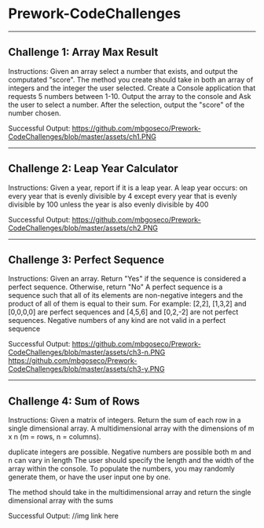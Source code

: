 # Prework-CodeChallenges

--------------------------------
## Challenge 1: Array Max Result
Instructions: Given an array select a number that exists, and output the computated "score". The method you create should take in both an array of integers and the integer the user selected.
Create a Console application that requests 5 numbers between 1-10. Output the array to the console and Ask the user to select a number. After the selection, output the "score" of the number chosen.

Successful Output: https://github.com/mbgoseco/Prework-CodeChallenges/blob/master/assets/ch1.PNG


------------------------------------
## Challenge 2: Leap Year Calculator
Instructions: Given a year, report if it is a leap year.
A leap year occurs:
on every year that is evenly divisible by 4
  except every year that is evenly divisible by 100
    unless the year is also evenly divisible by 400

Successful Output: https://github.com/mbgoseco/Prework-CodeChallenges/blob/master/assets/ch2.PNG


--------------------------------
## Challenge 3: Perfect Sequence
Instructions: Given an array. Return "Yes" if the sequence is considered a perfect sequence. Otherwise, return "No"
A perfect sequence is a sequence such that all of its elements are non-negative integers and the product of all of them is equal to their sum. For example: [2,2], [1,3,2] and [0,0,0,0] are perfect sequences and [4,5,6] and [0,2,-2] are not perfect sequences. Negative numbers of any kind are not valid in a perfect sequence

Successful Output: https://github.com/mbgoseco/Prework-CodeChallenges/blob/master/assets/ch3-n.PNG
                   https://github.com/mbgoseco/Prework-CodeChallenges/blob/master/assets/ch3-y.PNG


---------------------------
## Challenge 4: Sum of Rows
Instructions: Given a matrix of integers. Return the sum of each row in a single dimensional array.
A multidimensional array with the dimensions of m x n (m = rows, n = columns).

duplicate integers are possible.
Negative numbers are possible
both m and n can vary in length
The user should specify the length and the width of the array within the console. To populate the numbers, you may randomly generate them, or have the user input one by one.

The method should take in the multidimensional array and return the single dimensional array with the sums

Successful Output: //img link here
